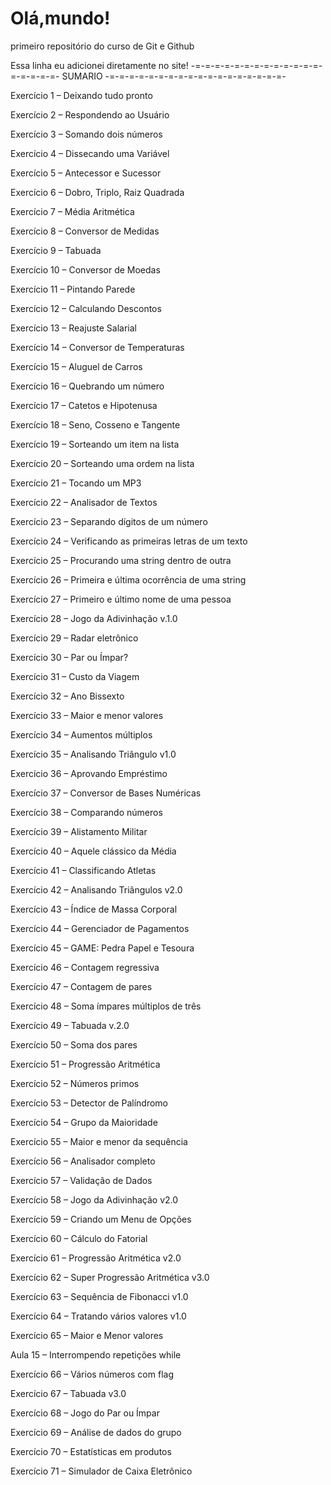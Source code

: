 # Olá,mundo!
 primeiro repositório do curso de Git e Github

Essa linha eu adicionei diretamente no site!
-=-=-=-=-=-=-=-=-=-=-=-=-=-=-=-=-=-=-
SUMARIO
-=-=-=-=-=-=-=-=-=-=-=-=-=-=-=-=-=-=-

Exercício 1 – Deixando tudo pronto

Exercício 2 – Respondendo ao Usuário 

Exercício 3 – Somando dois números

Exercício 4 – Dissecando uma Variável 

Exercício 5 – Antecessor e Sucessor

Exercício 6 – Dobro, Triplo, Raiz Quadrada

Exercício 7 – Média Aritmética

Exercício 8 – Conversor de Medidas 

Exercício 9 – Tabuada

Exercício 10 – Conversor de Moedas

Exercício 11 – Pintando Parede

Exercício 12 – Calculando Descontos

Exercício 13 – Reajuste Salarial

Exercício 14 – Conversor de Temperaturas

Exercício 15 – Aluguel de Carros 

Exercício 16 – Quebrando um número

Exercício 17 – Catetos e Hipotenusa

Exercício 18 – Seno, Cosseno e Tangente

Exercício 19 – Sorteando um item na lista

Exercício 20 – Sorteando uma ordem na lista

Exercício 21 – Tocando um MP3 

Exercício 22 – Analisador de Textos

Exercício 23 – Separando dígitos de um número

Exercício 24 – Verificando as primeiras letras de um texto

Exercício 25 – Procurando uma string dentro de outra

Exercício 26 – Primeira e última ocorrência de uma string

Exercício 27 – Primeiro e último nome de uma pessoa 

Exercício 28 – Jogo da Adivinhação v.1.0

Exercício 29 – Radar eletrônico

Exercício 30 – Par ou Ímpar?

Exercício 31 – Custo da Viagem

Exercício 32 – Ano Bissexto

Exercício 33 – Maior e menor valores

Exercício 34 – Aumentos múltiplos

Exercício 35 – Analisando Triângulo v1.0 

Exercício 36 – Aprovando Empréstimo

Exercício 37 – Conversor de Bases Numéricas

Exercício 38 – Comparando números 

Exercício 39 – Alistamento Militar

Exercício 40 – Aquele clássico da Média

Exercício 41 – Classificando Atletas

Exercício 42 – Analisando Triângulos v2.0

Exercício 43 – Índice de Massa Corporal

Exercício 44 – Gerenciador de Pagamentos

Exercício 45 – GAME: Pedra Papel e Tesoura 

Exercício 46 – Contagem regressiva

Exercício 47 – Contagem de pares

Exercício 48 – Soma ímpares múltiplos de três

Exercício 49 – Tabuada v.2.0

Exercício 50 – Soma dos pares

Exercício 51 – Progressão Aritmética

Exercício 52 – Números primos

Exercício 53 – Detector de Palíndromo

Exercício 54 – Grupo da Maioridade

Exercício 55 – Maior e menor da sequência

Exercício 56 – Analisador completo 

Exercício 57 – Validação de Dados

Exercício 58 – Jogo da Adivinhação v2.0

Exercício 59 – Criando um Menu de Opções

Exercício 60 – Cálculo do Fatorial

Exercício 61 – Progressão Aritmética v2.0

Exercício 62 – Super Progressão Aritmética v3.0

Exercício 63 – Sequência de Fibonacci v1.0

Exercício 64 – Tratando vários valores v1.0

Exercício 65 – Maior e Menor valores

Aula 15 – Interrompendo repetições while

Exercício 66 – Vários números com flag

Exercício 67 – Tabuada v3.0

Exercício 68 – Jogo do Par ou Ímpar

Exercício 69 – Análise de dados do grupo

Exercício 70 – Estatísticas em produtos

Exercício 71 – Simulador de Caixa Eletrônico 
